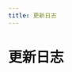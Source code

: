 ```yaml
---
title: 更新日志
---
```


# 更新日志

<p></p> 

<template>
  <a-timeline>
    <a-timeline-item>
      v1.4.3
      <p>
        更新内容：<br/>
        &emsp;- <a-tag color="purple">修复</a-tag> 右侧边栏折叠按钮样式异常BUG，暂时撤销右侧边栏折叠按钮<br/>
      </p>
    </a-timeline-item>
    <a-timeline-item>
      v1.4.2
      <p>
        更新内容：<br/>
        &emsp;- <a-tag color="purple">修复</a-tag> 删除无关的样式文件<br/>
      </p>
    </a-timeline-item>
    <a-timeline-item>
      v1.4.1
      <p>
        更新内容：<br/>
        &emsp;- <a-tag color="purple">修复</a-tag> 修复 SSR 渲染导致提示 localStorage is not defined 的BUG<br/>
        &emsp;- <a-tag color="purple">修复</a-tag> 修复 右侧边栏按钮折叠时显示异常的BUG<br/>
      </p>
    </a-timeline-item>
    <a-timeline-item>
      v1.4.0
      <p>
        更新内容：<br/>
        &emsp;- <a-tag color="orange">新增</a-tag> 新增右侧边栏，详情见 (<a href="/config/sidebar.html#右侧边栏">右侧边栏</a>) <br/>
        &emsp;- <a-tag color="orange">新增</a-tag> 新增暗黑模式切换按钮，详情见 (<a href="/config/navbar.html#暗黑模式切换按钮">暗黑模式切换按钮</a>) <a-tag color="cyan">实验性功能</a-tag><br/>
        &emsp;- <a-tag color="green">优化</a-tag> 优化调整调整导航栏选中的效果 (<a href="https://github.com/zpfz/vuepress-theme-antdocs/issues/40" target="_blank">#40</a>)<br/>
        &emsp;- <a-tag color="green">优化</a-tag> 删除 Footer 无用属性 footerColumn<br/>
        &emsp;- <a-tag color="green">优化</a-tag> 首页按钮字段更改为 actions，详情见 (<a href="/config/#导航按钮">导航按钮</a>) <a-tag color="red">破坏性更新</a-tag><br/>
        &emsp;- <a-tag color="green">优化</a-tag> 优化其他视觉细节效果<br/>
        &emsp;- <a-tag color="purple">修复</a-tag> 修复返回顶部动画延迟的BUG<br/>
        &emsp;- <a-tag color="purple">修复</a-tag> 修复广告栏未开启仍渲染 DOM 的BUG<br/>
      </p>
    </a-timeline-item>
    <a-timeline-item>
      v1.3.5
      <p>
        更新内容：<br/>
        &emsp;- <a-tag color="green">优化</a-tag> 优化首页配置缺少 actionBtn/preactionBtn 配置时提示 'link' of undefined 的错误 (<a href="https://github.com/zpfz/vuepress-theme-antdocs/issues/33" target="_blank">#33</a>)<br/>
      </p>
    </a-timeline-item>
    <a-timeline-item>
      v1.3.4
      <p>
        更新内容：<br/>
        &emsp;- <a-tag color="green">优化</a-tag> 优化调整 Last Updated 在移动端无侧边栏时的位置<br/>
      </p>
    </a-timeline-item>
    <a-timeline-item>
      v1.3.3
      <p>
        更新内容：<br/>
        &emsp;- <a-tag color="green">优化</a-tag> 优化调整 Last Updated 在 PC 端无侧边栏时的位置<br/>
        &emsp;- <a-tag color="green">优化</a-tag> 修改无侧边栏内容区默认宽度为 960px<br/>
        &emsp;- <a-tag color="purple">修复</a-tag> 修复代码行号颜色显示和错位问题 (<a href="https://github.com/zpfz/vuepress-theme-antdocs/issues/31" target="_blank">#31</a>)
      </p>
    </a-timeline-item>
    <a-timeline-item>
      v1.3.2
      <p>
        更新内容：<br/>
        &emsp;- <a-tag color="green">优化</a-tag> 丰富首页主要和次要按钮的配置，使配置更加自由 (<a href="https://github.com/zpfz/vuepress-theme-antdocs/issues/26" target="_blank">#26</a>) <a-tag color="red">破坏性更新</a-tag><br/>
        &emsp;- <a-tag color="green">优化</a-tag> 优化单页面 ( 无侧边栏 ) 的适应宽度 (<a href="https://github.com/zpfz/vuepress-theme-antdocs/issues/21" target="_blank">#21</a>)<br/>
        &emsp;- <a-tag color="green">优化</a-tag> 优化广告组件类名，降低被插件屏蔽的几率
 (<a href="https://github.com/zpfz/vuepress-theme-antdocs/issues/19" target="_blank">#19</a>)<br/>
        &emsp;- <a-tag color="green">优化</a-tag> 优化代码块主题颜色<br/>
        &emsp;- <a-tag color="purple">修复</a-tag> 修复因升级 core-js 库而导致各种的报错
 (<a href="https://github.com/zpfz/vuepress-theme-antdocs/issues/5" target="_blank">#5</a>)<br/>
        &emsp;- <a-tag color="purple">修复</a-tag> 修复文档无 h1 标题导致塌陷的BUG
 (<a href="https://github.com/zpfz/vuepress-theme-antdocs/issues/25" target="_blank">#25</a>)<br/>
         &emsp;- <a-tag color="purple">修复</a-tag> 修复没有侧边栏内容仍显示侧边栏的BUG <a-tag color="red">破坏性更新</a-tag><br/>
      </p>
    </a-timeline-item>
    <a-timeline-item>
      v1.2.2
      <p>
        更新内容：<br/>
        &emsp;- <a-tag color="green">优化</a-tag> 页脚支持渲染 html 代码 ( 可用于实现备案号等 )<br/>
        &emsp;- <a-tag color="green">优化</a-tag> 更改依赖版本号至最新版本<br/>
      </p>
    </a-timeline-item>
    <a-timeline-item>
      v1.2.0
      <p>
        更新内容：<br/>
        &emsp;- <a-tag color="orange">新增</a-tag> 新增多语言设置<br/>
      </p>
    </a-timeline-item>
    <a-timeline-item>
      v1.1.1
      <p>
        更新内容：<br/>
        &emsp;- <a-tag color="green">优化</a-tag> 优化侧边栏标题过长时鼠标悬停的显示效果<br/>
        &emsp;- <a-tag color="purple">修复</a-tag> 修复移动端侧边栏按钮展开状态显示异常的BUG<br/>
      </p>
    </a-timeline-item>
    <a-timeline-item>
      v1.1.0
      <p>
        更新内容：<br/>
        &emsp;- <a-tag color="orange">新增</a-tag> 新增 Repo 状态图标<br/>
        &emsp;- <a-tag color="green">优化</a-tag> 更改依赖版本号至最新版本<br/>
      </p>
    </a-timeline-item>
    <a-timeline-item>
      v1.0.1
      <p>
        更新内容：<br/>
        &emsp;- <a-tag color="purple">修复</a-tag> 修复代码块显示 css/cpp/c 语言标识异常的BUG<br/>
        &emsp;- <a-tag color="green">优化</a-tag> 优化其他细节<br/>
      </p>
    </a-timeline-item>
    <a-timeline-item>
      v1.0.0
      <a-tag color="green">正式版</a-tag>
      <p>
        更新内容：<br/>
        &emsp;- <a-tag color="orange">新增</a-tag> 添加侧边栏广告位，支持三种显示状态 ( 图片、图文、招待显示 )<br/>
        &emsp;- <a-tag color="orange">新增</a-tag> 新增首页次级按钮，即首页按钮最大支持数为 2 个<br/>
        &emsp;- <a-tag color="green">优化</a-tag> 优化返回顶部按钮可自定义开启<br/>
        &emsp;- <a-tag color="purple">修复</a-tag> 修复导航栏因 title 过长而显示异常的BUG<br/>
        &emsp;- <a-tag color="purple">修复</a-tag> 修复其他可能存在问题的BUG<br/>
      </p>
    </a-timeline-item>
    <a-timeline-item>
      v0.1.2
      <a-tag color="blue">公测版</a-tag>
      <p>
        更新内容：<br/>
        &emsp;- <a-tag color="purple">修复</a-tag> 修复导航栏菜单在某些情况未能正确激活当前菜单项的问题<br/>
      </p>
    </a-timeline-item>
    <a-timeline-item>
      v0.1.1
      <a-tag color="blue">公测版</a-tag>
      <p>
        更新内容：<br/>
        &emsp;- <a-tag color="green">优化</a-tag> 优化移动端侧边栏显示效果<br/>
        &emsp;- <a-tag color="green">优化</a-tag> 优化移动端搜索和菜单图标显示效果<br/>
      </p>
    </a-timeline-item>
    <a-timeline-item>
      v0.1.0
      <a-tag color="blue">公测版</a-tag>
      <p>
        更新内容：<br/>
        &emsp;- <a-tag color="orange">新增</a-tag> 搭载 Ant Design 组件，在 .md 中直接使用 <br/>
        &emsp;- <a-tag color="orange">新增</a-tag> 添加底部栏，最大支持 4 个栏目数<br/>
        &emsp;- <a-tag color="green">优化</a-tag> 统一预处理器，使用兼容 Ant Design 样式的 Less 语法<br/>
        &emsp;- <a-tag color="green">优化</a-tag> 优化内置的提示、警告、危险块的显示效果<br/>
        &emsp;- <a-tag color="green">优化</a-tag> 优化代码块、行内代码、Blockquote等显示效果<br/>
        &emsp;- <a-tag color="green">优化</a-tag> 优化首页、导航菜单、Github徽标、侧边栏等显示效果<br/>
        &emsp;- <a-tag color="green">优化</a-tag> 优化移动端显示以及动画效果<br/>
        &emsp;- <a-tag color="purple">修复</a-tag> 修复其他可能存在问题的BUG<br/>
      </p>
    </a-timeline-item>
  </a-timeline>
</template>